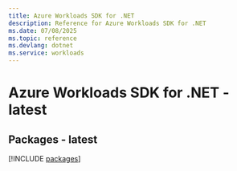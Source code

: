 ```yaml
---
title: Azure Workloads SDK for .NET
description: Reference for Azure Workloads SDK for .NET
ms.date: 07/08/2025
ms.topic: reference
ms.devlang: dotnet
ms.service: workloads
---
```

# Azure Workloads SDK for .NET - latest
## Packages - latest
[!INCLUDE [packages](workloads-index.md)]